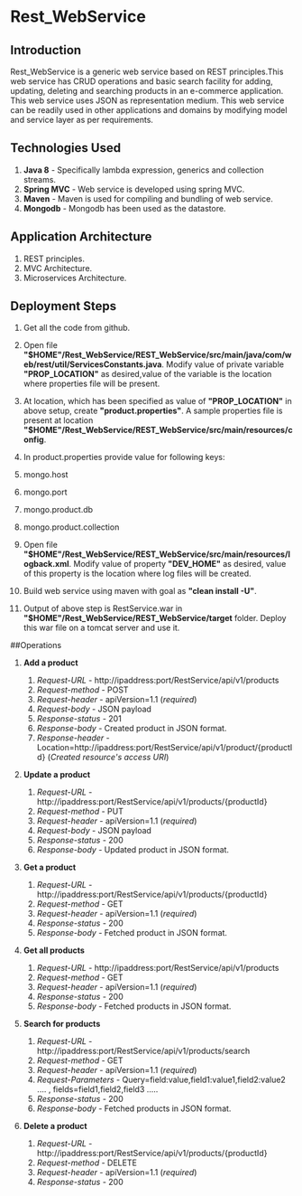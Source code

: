 # Rest_WebService

## Introduction

Rest_WebService is a generic web service based on REST principles.This web service has CRUD operations and basic search facility for adding, updating, deleting and searching products in an e-commerce application. This web service uses JSON as representation medium. This web service can be readily used in other applications and domains by modifying model and service layer as per requirements.

## Technologies Used

1. **Java 8** - Specifically lambda expression, generics and collection streams.
2. **Spring MVC** - Web service is developed using spring MVC.
3. **Maven** - Maven is used for compiling and bundling of web service.
4. **Mongodb** - Mongodb has been used as the datastore.

## Application Architecture

1. REST principles. 
2. MVC Architecture.
3. Microservices Architecture.

## Deployment Steps

1. Get all the code from github.

2. Open file **"$HOME"/Rest_WebService/REST_WebService/src/main/java/com/web/rest/util/ServicesConstants.java**. Modify value of private variable **"PROP_LOCATION"** as desired,value of the variable is the location where properties file will be present.

3. At location, which has been specified as value of **"PROP_LOCATION"** in above setup, create **"product.properties"**. A sample properties file is present at location **"$HOME"/Rest_WebService/REST_WebService/src/main/resources/config**.

4. In product.properties provide value for following keys:
  1. mongo.host
  2. mongo.port
  3. mongo.product.db
  4. mongo.product.collection

5. Open file **"$HOME"/Rest_WebService/REST_WebService/src/main/resources/logback.xml**. Modify value of property **"DEV_HOME"** as desired, value of this property is the location where log files will be created.

6. Build web service using maven with goal as **"clean install -U"**.

7. Output of above step is RestService.war in **"$HOME"/Rest_WebService/REST_WebService/target** folder. Deploy this war file on a tomcat server and use it.

##Operations

1. **Add a product**
	1. *Request-URL* - http://ipaddress:port/RestService/api/v1/products
	2. *Request-method* - POST
	3. *Request-header* - apiVersion=1.1 (*required*)
	4. *Request-body* - JSON payload
	5. *Response-status* - 201
	6. *Response-body* - Created product in JSON format.
	7. *Response-header* - Location=http://ipaddress:port/RestService/api/v1/product/{productId} (*Created resource's access URI*)

2. **Update a product**
	1. *Request-URL* - http://ipaddress:port/RestService/api/v1/products/{productId}
	2. *Request-method* - PUT
	3. *Request-header* - apiVersion=1.1 (*required*)
	4. *Request-body* - JSON payload
	5. *Response-status* - 200
	6. *Response-body* - Updated product in JSON format.

3. **Get a product**
	1. *Request-URL* - http://ipaddress:port/RestService/api/v1/products/{productId}
	2. *Request-method* - GET
	3. *Request-header* - apiVersion=1.1 (*required*)
	4. *Response-status* - 200
	5. *Response-body* - Fetched product in JSON format.

4. **Get all products**
	1. *Request-URL* - http://ipaddress:port/RestService/api/v1/products
	2. *Request-method* - GET
	3. *Request-header* - apiVersion=1.1 (*required*)
	4. *Response-status* - 200
	5. *Response-body* - Fetched products in JSON format.

4. **Search for products**
	1. *Request-URL* - http://ipaddress:port/RestService/api/v1/products/search
	2. *Request-method* - GET
	3. *Request-header* - apiVersion=1.1 (*required*)
	4. *Request-Parameters* - Query=field:value,field1:value1,field2:value2 ....  ,  fields=field1,field2,field3 .....
	4. *Response-status* - 200
	5. *Response-body* - Fetched products in JSON format.

5. **Delete a product**
	1. *Request-URL* - http://ipaddress:port/RestService/api/v1/products/{productId}
	2. *Request-method* - DELETE
	3. *Request-header* - apiVersion=1.1 (*required*)
	4. *Response-status* - 200
